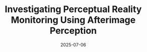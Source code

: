 ---
title: "Investigating Perceptual Reality Monitoring Using Afterimage Perception"
project_id: consciousness
date: 2025-07-06
conference_id: "ASSC_2025"
presenters:
   - cassie_levesque
   - peter_bandettini
   - sharif_kronemer
summary: ""
file: /assets/presentations/Levesque_et_al_ASSC_Poster_2025_PRINT.pdf
filename: Levesque_et_al_ASSC_Poster_2025_PRINT.pdf
layout: presentation
---